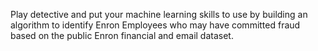 Play detective and put your machine learning skills to use by building an algorithm to identify Enron Employees who may have committed fraud based on the public Enron financial and email dataset.

